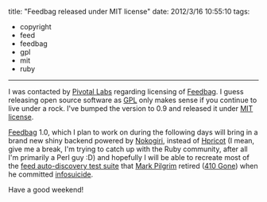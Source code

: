 title: "Feedbag released under MIT license"
date: 2012/3/16 10:55:10
tags:
- copyright
- feed
- feedbag
- gpl
- mit
- ruby
---
I was contacted by <a href="http://pivotallabs.com/">Pivotal Labs</a> regarding licensing of <a href="https://rubygems.org/gems/feedbag">Feedbag</a>. I guess releasing open source software as <a href="http://www.gnu.org/copyleft/gpl.html">GPL</a> only makes sense if you continue to live under a rock. I've bumped the version to 0.9 and released it under <a href="http://www.opensource.org/licenses/mit-license.html">MIT license</a>.

<a href="http://axiombox.com/feedbag">Feedbag</a> 1.0, which I plan to work on during the following days will bring in a brand new shiny backend powered by <a href="http://nokogiri.org/">Nokogiri</a>, instead of <a href="http://hpricot.com/">Hpricot</a> (I mean, give me a break, I'm trying to catch up with the Ruby community, after all I'm primarily a Perl guy :D) and hopefully I will be able to recreate most of the <a href="http://web.archive.org/web/20090518022508/http://diveintomark.org/tests/client/autodiscovery/">feed auto-discovery test suite</a> that <a href="http://en.wikipedia.org/wiki/Mark_Pilgrim_(software_developer)">Mark Pilgrim</a> retired (<a href="http://www.hanselman.com/blog/410GoneThoughtsOnMarkDiveintomarkPilgrimsAndWhysInfosuicides.aspx">410 Gone</a>) when he committed <a href="http://ctmiller.net/2011/10/lets-discuss-infosuicide/">infosuicide</a>.

Have a good weekend!